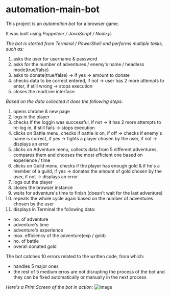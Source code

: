 # automation-main-bot

This project is an *automation bot* for a browser game.

It was built using *Puppeteer / JavaScript / Node.js*

*The bot is started from Terminal / PowerShell and performs multiple tasks, such as:*
1. asks the user for username & password
2. asks for the number of adventures / enemy's name / headless mode(true/false)
3. asks to donate(true/false) -> if yes -> amount to donate
4. checks data to be correct entered, if not -> user has 2 more attempts to enter, if still wrong -> stops execution
5. closes the readLine interface
   
*Based on the data collected it does the following steps:*
1. opens chrome & new page
2. logs in the player
3. checks if the loggin was successful, if not -> it has 2 more attempts to re-log in, if still fails -> stops execution
4. clicks on Battle menu, checks if battle is on, if off -> checks if enemy's name is correct, if yes -> fights a player chosen by the user, if not -> displays an error
5. clicks on Adventure menu, collects data from 5 different adventures, compares them and chooses the most efficient one based on experience / time
6. clicks on Guild menu, checks if the player has enough gold & if he's a member of a guild, if yes -> donates the amount of gold chosen by the user, if not -> displays an error
7. logs out the player
8. closes the browser instance
9. waits for adventure's time to finish (doesn't wait for the last adventure)
10. repeats the whole cycle again based on the number of adventures chosen by the user
11. displays in Terminal the following data:
   - no. of adventure
   - adventure's time
   - adventure's experience
   - max. efficiency of the adventure(exp / gold)
   - no. of battle
   - overall donated gold

The bot catches 10 errors related to the written code, from which:
   - handles 5 major ones
   - the rest of 5 medium erros are not disrupting the process of the bot and they can be fixed automatically or manually in the next process
 
   *Here's a Print Screen of the bot in action:*
 ![image](https://github.com/BenThink/automation-main-bot/assets/28758782/51799d84-3f5f-47f1-b73b-fe30f31a43e2)


